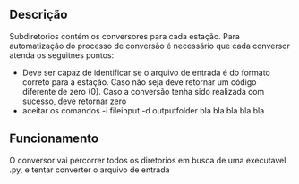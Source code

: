## Descrição
Subdiretorios contém os conversores para cada estação. Para automatização do processo de conversão é 
necessário que cada conversor atenda os seguitnes pontos:
- Deve ser capaz de identificar se o arquivo de entrada é do formato correto para a estação. Caso 
não seja deve retornar um código diferente de zero (0). Caso a conversão tenha sido realizada com
sucesso, deve retornar zero
- aceitar os comandos -i fileinput -d outputfolder
bla bla bla bla bla

## Funcionamento
O conversor vai percorrer todos os diretorios em busca de uma executavel .py, e tentar converter
o arquivo de entrada 